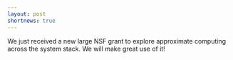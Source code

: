 ```yaml
---
layout: post
shortnews: true
---
```

We just received a new large NSF grant to explore approximate computing across the system stack. We will make great use of it! 